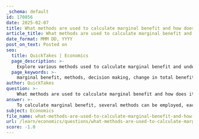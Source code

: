 ```yaml
---
_schema: default
id: 170856
date: 2025-02-07
title: What methods are used to calculate marginal benefit and how does it impact decision making?
article_title: What methods are used to calculate marginal benefit and how does it impact decision making?
date_format: MMM DD, YYYY
post_on_text: Posted on
seo:
  title: QuickTakes | Economics
  page_description: >-
    Explore various methods used to calculate marginal benefit and understand their impact on decision making in economics, including optimal resource allocation and consumer behavior insights.
  page_keywords: >-
    marginal benefit, methods, decision making, change in total benefit, utility analysis, demand curve analysis, cost-benefit analysis, resource allocation, optimal consumption level, consumer theory, diminishing marginal utility, policy formulation
author: QuickTakes
question: >-
    What methods are used to calculate marginal benefit and how does it impact decision making?
answer: >-
    To calculate marginal benefit, several methods can be employed, each of which plays a significant role in decision-making processes. Here are the primary methods used to calculate marginal benefit:\n\n1. **Change in Total Benefit Method**: This is the most straightforward approach, where marginal benefit is calculated by determining the change in total benefit resulting from a change in the quantity consumed. The formula is given by:\n\n   $$\n   \text{Marginal Benefit} = \frac{\Delta \text{Total Benefit}}{\Delta \text{Quantity}}\n   $$\n\n   For example, if consuming one more unit of a good increases total satisfaction from 8 to 10, the marginal benefit of that additional unit is 2.\n\n2. **Utility Analysis**: In consumer theory, utility represents satisfaction or pleasure derived from consumption. Marginal benefit can be assessed by evaluating the additional utility gained from consuming one more unit of a good. This method often involves subjective measures of satisfaction, which can vary among individuals.\n\n3. **Demand Curve Analysis**: The marginal benefit can also be inferred from the demand curve for a good or service. The price consumers are willing to pay for an additional unit reflects the marginal benefit. As consumption increases, the willingness to pay typically decreases, illustrating the principle of diminishing marginal utility.\n\n4. **Cost-Benefit Analysis**: In broader economic contexts, marginal benefit is often analyzed alongside marginal cost to determine the optimal level of resource allocation. This involves comparing the additional benefits of a project or investment against the additional costs incurred.\n\n### Impact on Decision Making\n\nThe calculation of marginal benefit significantly impacts decision-making in several ways:\n\n- **Optimal Consumption Level**: By understanding marginal benefit, individuals and firms can identify the optimal level of consumption where net benefits (total benefits minus total costs) are maximized. This is achieved when marginal benefit equals marginal cost (MB = MC). At this point, resources are allocated efficiently, and any further consumption would lead to a decrease in overall satisfaction or profit.\n\n- **Resource Allocation**: Decision-makers use marginal benefit to allocate resources effectively. By analyzing the marginal benefits of different options, they can prioritize investments or consumption that yield the highest returns.\n\n- **Policy Formulation**: For policymakers, understanding marginal benefit is crucial when evaluating public goods and services. By assessing the marginal benefits of various programs, they can make informed decisions about resource allocation to maximize societal welfare.\n\n- **Behavioral Insights**: The concept of diminishing marginal utility informs consumer behavior, guiding individuals in their consumption choices. Recognizing that the satisfaction from additional units decreases helps consumers make more rational decisions about their spending.\n\nIn summary, the methods used to calculate marginal benefit are essential for effective decision-making in economics, influencing consumption choices, resource allocation, and policy development. Understanding these concepts allows individuals and organizations to optimize their outcomes based on the additional benefits derived from their actions.
subject: Economics
file_name: what-methods-are-used-to-calculate-marginal-benefit-and-how-does-it-impact-decision-making.md
url: /learn/economics/questions/what-methods-are-used-to-calculate-marginal-benefit-and-how-does-it-impact-decision-making
score: -1.0
---
```


&nbsp;
